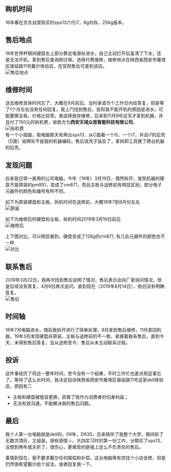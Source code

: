 [tag]: dell,投诉

## 购机时间
16年春在京东自营购买的xps13六代i7，8g内存，256g版本。  

## 售后地点
18年世界杯期间键盘右上部分靠近电源处进水，自己主动打开后盖清了下水，还是无法开机。拿到售后查询刚过保，选择付费维修，维修地点在陕西省西安市雁塔区唐延路11号戴尔体验店，在官网售后可查到该店。  
![售后地点](../images/dell/dell_t11.png)  

## 维修时间
送去维修具体时间忘了，大概在9月前后。当时承诺15个工作日内给答复，但是等了1个月左右没有任何回复。我上门找到售后，告知我不能开机的原因是进水，可能要换主板，价格比较贵。我选择放弃维修，后来到11月9号这天才拿到机器，并且付了150元的拆机费，收款方为**西安天域众思智能科技有限公司**。  
![拆机费](../images/dell/pay_receiver.png)  
有一个小插曲，取电脑那天有两台xps13，从C面看一个i5，一个i7，并且i7的后壳（D面）铭牌处不是我的机器编码，售后说壳子装反了，拿拆卸工具换了两台机器的后壳。

## 发现问题
后来我日常一直用的公司电脑，今年（19年）3月19日，偶然拆开，发现机器的硬盘不是原装的pm951，变成了cm871，而且主板与送修前有明显区别，部分电子元器件的颜色和编号有所不同。  

如下为原装硬盘和主板，拆机时间在送修前，大概18年7到8月份左右  
![原装](../images/dell/xps_before.jpg)

如下为维修后的硬盘和主板，拆机时间2019年3月19日前后  
![维修后](../images/dell/xps_after.jpeg)

上下图对比，可以明显看到，硬盘变成了128g的cm871, 有几处元器件的颜色也不一样  
![对比](../images/dell/xps_compare.jpeg)

## 联系售后
2019年3月22日，我再次找到售后说明了情况，售后表示会向厂家询问情况，但是后续没有答复，4月9日再次追问，直到现在（2019年8月14日），依旧没有明确答复。  
![售后](../images/dell/after_sale.jpeg)

## 时间轴
18年7月电脑进水，随后我拆开进行了简单处理，9月拿到售后维修，11月拿回机器，19年3月发现硬盘非原装，主板与送修前的不一致，紧接着联系售后，直到今天，未得到售后答复，且从送修至今，售后从未主动联系过我。  

## 投诉
这件事经历了将近一整年时间，至今没有一个结果，平时工作忙也差点把这事忘了。等待了这么长时间，我决定投诉陕西省西安市雁塔区唐延路11号这家dell体验店，原因有二
- 主板和硬盘被擅自更换，损害了我作为消费者的切身利益；
- 无法有效沟通，不能解决我的售后问题。  

## 最后
我个人第一台电脑就是dell的，09年，D630，后来陪伴了我整个大学，期间拆了无数次清灰，又组装，很有感情☺️。大四实习时的第一份工作，分期买了xps13，没想到两年就夭折了，很伤心，更难受的是碰上这么不负责任的售后。  

事情到现在，我不要求戴尔任何赔偿和补偿，这台电脑等有空找个小店去修，但是仍然很希望戴尔给个说法，或者回复我一下。  

